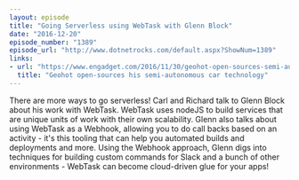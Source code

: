 ```yaml
---
layout: episode
title: "Going Serverless using WebTask with Glenn Block"
date: "2016-12-20"
episode_number: "1389"
episode_url: "http://www.dotnetrocks.com/default.aspx?ShowNum=1389"
links:
- url: "https://www.engadget.com/2016/11/30/geohot-open-sources-semi-autonomous-technology/"
  title: "Geohot open-sources his semi-autonomous car technology"
---
```


There are more ways to go serverless! Carl and Richard talk to Glenn Block about his work with WebTask. WebTask uses nodeJS to build services that are unique units of work with their own scalability. Glenn also talks about using WebTask as a Webhook, allowing you to do call backs based on an activity - it's this tooling that can help you automated builds and deployments and more. Using the Webhook approach, Glenn digs into techniques for building custom commands for Slack and a bunch of other environments - WebTask can become cloud-driven glue for your apps!
